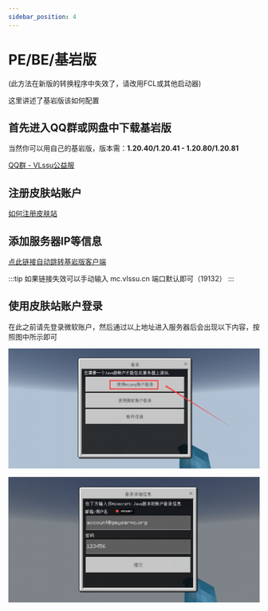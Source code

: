 ```yaml
---
sidebar_position: 4
---
```


# PE/BE/基岩版
(此方法在新版的转换程序中失效了，请改用FCL或其他启动器)

这里讲述了基岩版该如何配置

## 首先进入QQ群或网盘中下载基岩版
当然你可以用自己的基岩版，版本需：**1.20.40/1.20.41 - 1.20.80/1.20.81**

[QQ群 - VLssu公益服](https://jq.qq.com/?_wv=1027&k=0anjDlw3)

## 注册皮肤站账户

[如何注册皮肤站](../reg-skin-station.md)

## 添加服务器IP等信息

[点此链接自动跳转基岩版客户端](minecraft://?addExternalServer=Vlssu%20Server%7Cmc.vlssu.cn:19132)

:::tip 如果链接失效可以手动输入
mc.vlssu.cn 端口默认即可（19132）
:::

## 使用皮肤站账户登录

在此之前请先登录微软账户，然后通过以上地址进入服务器后会出现以下内容，按照图中所示即可

![点击【使用Mojang账户登录】](./img/pe1.jpg)

![输入你注册的皮肤站账户即可进入](./img/pe2.jpg)
